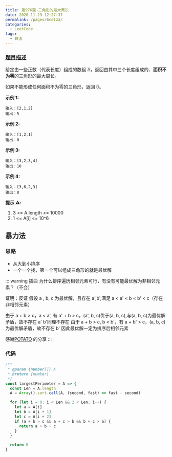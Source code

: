 ```yaml
---
title: 第976题-三角形的最大周长
date: 2020-11-29 12:27:37
permalink: /pages/6ce12a/
categories:
  - LeetCode
tags:
  - 算法
---
```


### [题目描述](https://leetcode-cn.com/problems/largest-perimeter-triangle/)

给定由一些正数（代表长度）组成的数组 <font style="background: #eee; color: #666;">A</font>，返回由其中三个长度组成的、**面积不为零**的三角形的最大周长。

如果不能形成任何面积不为零的三角形，返回 <font style="background: #eee; color: #666;">0</font>。

**示例 1:**

```
输入：[2,1,2]
输出：5
```

<!-- more -->

**示例 2:**

```
输入：[1,2,1]
输出：0
```

**示例 3:**

```
输入：[3,2,3,4]
输出：10
```

**示例 4:**

```
输入：[3,6,2,3]
输出：8
```

**提示 ⚠️:**

1. 3 <= A.length <= 10000
2. 1 <= A[i] <= 10^6

## 暴力法

### 思路

- 从大到小排序
- 一个一个找，第一个可以组成三角形的就是最优解

::: warning 插曲
为什么排序遍历相邻元素可行，有没有可能最优解为非相邻元素？（不会）

证明：反证 假设 a , b, c 为最优解，且存在 a',b',满足 a < a' < b < b' < c（存在非相邻元素）

由于 a + b > c，a < a', 有 a' + b > c，(a', b, c)优于(a, b, c),与(a, b, c)为最优解矛盾，故不存在 a'
b'同理不存在 由于 a + b > c, b < b'，有 a + b' > c，(a, b, c)为最优解矛盾，故不存在 b'
因此最优解一定为排序后相邻元素

感谢[POTATO](https://leetcode-cn.com/u/potato-19/) 的分享
:::

### 代码

```JavaScript
/**
 * @param {number[]} A
 * @return {number}
 */
const largestPerimeter = A => {
  const Len = A.length
  A = Array().sort.call(A, (second, fast) => fast - second)

  for (let i = 0; i < Len && 2 < Len; i++) {
    let a = A[i]
    let b = A[i + 1]
    let c = A[i + 2]
    if (a + b > c && a + c > b && b + c > a) {
      return a + b + c
    }
  }

  return 0
}
```
